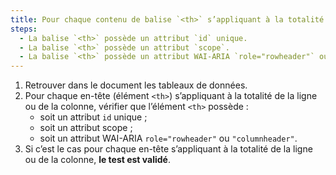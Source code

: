 ```yaml
---
title: Pour chaque contenu de balise `<th>` s’appliquant à la totalité de la ligne ou de la colonne, la balise `<th>` respecte-t-elle une de ces conditions (hors cas particuliers) ?
steps:
  - La balise `<th>` possède un attribut `id` unique.
  - La balise `<th>` possède un attribut `scope`.
  - La balise `<th>` possède un attribut WAI-ARIA `role="rowheader"` ou `role="columnheader"`.
---
```


1. Retrouver dans le document les tableaux de données.
2. Pour chaque en-tête (élément `<th>`) s’appliquant à la totalité de la ligne ou de la colonne, vérifier que l’élément `<th>` possède :
   - soit un attribut `id` unique ;
   - soit un attribut scope ;
   - soit un attribut WAI-ARIA `role="rowheader"` ou `"columnheader"`.
3. Si c’est le cas pour chaque en-tête s’appliquant à la totalité de la ligne ou de la colonne, **le test est validé**.
